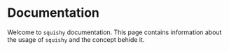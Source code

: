 # Documentation

Welcome to `squishy` documentation. This page contains information about the usage of `squishy` and the concept behide it.